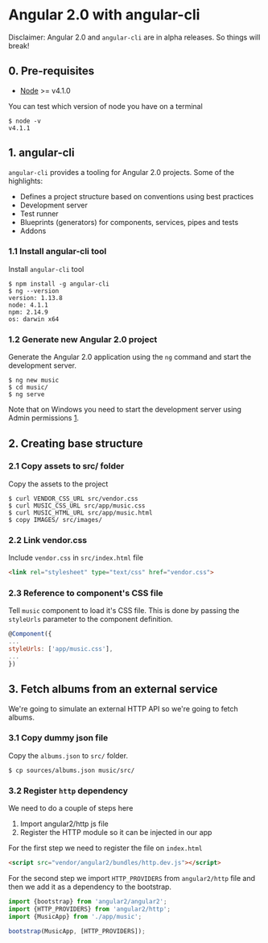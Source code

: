 # Angular 2.0 with angular-cli

Disclaimer: Angular 2.0 and `angular-cli` are in alpha releases. So things will
break!

## 0. Pre-requisites

* [Node](https://nodejs.org/download/release/v4.1.1/) >= v4.1.0

You can test which version of node you have on a terminal

```
$ node -v
v4.1.1
```

## 1. angular-cli

`angular-cli` provides a tooling for Angular 2.0 projects. Some of the highlights:

* Defines a project structure based on conventions using best practices
* Development server
* Test runner
* Blueprints (generators) for components, services, pipes and tests
* Addons

### 1.1 Install angular-cli tool

Install `angular-cli` tool

```
$ npm install -g angular-cli
$ ng --version
version: 1.13.8
node: 4.1.1
npm: 2.14.9
os: darwin x64
```

### 1.2 Generate new Angular 2.0 project

Generate the Angular 2.0 application using the `ng` command and start the
development server.

```
$ ng new music
$ cd music/
$ ng serve
```

Note that on Windows you need to start the development server using Admin
permissions [1](https://github.com/angular/angular-cli#known-issues).

## 2. Creating base structure

### 2.1 Copy assets to src/ folder

Copy the assets to the project

```
$ curl VENDOR_CSS_URL src/vendor.css
$ curl MUSIC_CSS_URL src/app/music.css
$ curl MUSIC_HTML_URL src/app/music.html
$ copy IMAGES/ src/images/
```

### 2.2 Link vendor.css

Include `vendor.css` in `src/index.html` file

```html
<link rel="stylesheet" type="text/css" href="vendor.css">
```

### 2.3 Reference to component's CSS file

Tell `music` component to load it's CSS file. This is done by passing the
`styleUrls` parameter to the component definition.

```js
@Component({
...
styleUrls: ['app/music.css'],
...
})
```

## 3. Fetch albums from an external service

We're going to simulate an external HTTP API so we're going to fetch albums.

### 3.1 Copy dummy json file

Copy the `albums.json` to `src/` folder.

```
$ cp sources/albums.json music/src/
```

### 3.2 Register `http` dependency

We need to do a couple of steps here

1. Import angular2/http js file
2. Register the HTTP module so it can be injected in our app

For the first step we need to register the file on `index.html`

```html
<script src="vendor/angular2/bundles/http.dev.js"></script>
```

For the second step we import `HTTP_PROVIDERS` from `angular2/http` file and
then we add it as a dependency to the bootstrap.

```js
import {bootstrap} from 'angular2/angular2';
import {HTTP_PROVIDERS} from 'angular2/http';
import {MusicApp} from './app/music';

bootstrap(MusicApp, [HTTP_PROVIDERS]);
```
